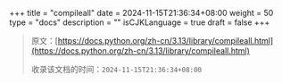 +++
title = "compileall"
date = 2024-11-15T21:36:34+08:00
weight = 50
type = "docs"
description = ""
isCJKLanguage = true
draft = false
+++

> 原文：[https://docs.python.org/zh-cn/3.13/library/compileall.html](https://docs.python.org/zh-cn/3.13/library/compileall.html)
>
> 收录该文档的时间：`2024-11-15T21:36:34+08:00`
